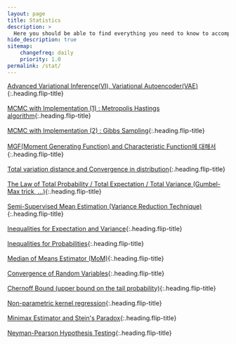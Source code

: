 ```yaml
---
layout: page
title: Statistics
description: >
  Here you should be able to find everything you need to know to accomplish the most common tasks when blogging with Hydejack.
hide_description: true
sitemap:
    changefreq: daily
    priority: 1.0
permalink: /stat/
---
```


[Advanced Variational Inference(VI), Variational Autoencoder(VAE)]{:.heading.flip-title} \
\
[MCMC with Implementation (1) : Metropolis Hastings algorithm]{:.heading.flip-title} \
\
[MCMC with Implementation (2) : Gibbs Sampling]{:.heading.flip-title} \
\
[MGF(Moment Generating Function) and Characteristic Function에 대해서]{:.heading.flip-title} \
\
[Total variation distance and Convergence in distribution]{:.heading.flip-title}\
\
[The Law of Total Probability / Total Expectation / Total Variance (Gumbel-Max trick, ...)]{:.heading.flip-title} \
\
[Semi-Supervised Mean Estimation (Variance Reduction Technique)]{:.heading.flip-title}\
\
[Inequalities for Expectation and Variance]{:.heading.flip-title}\
\
[Inequalities for Probabilities]{:.heading.flip-title}\
\
[Median of Means Estimator (MoM)]{:.heading.flip-title}\
\
[Convergence of Random Variables]{:.heading.flip-title}\
\
[Chernoff Bound (upper bound on the tail probability)]{:.heading.flip-title}\
\
[Non-parametric kernel regression]{:.heading.flip-title}\
\
[Minimax Estimator and Stein's Paradox]{:.heading.flip-title}\
\
[Neyman-Pearson Hypothesis Testing]{:.heading.flip-title}


[Advanced Variational Inference(VI), Variational Autoencoder(VAE)]: /stat/2024-03-02-vi
[MCMC with Implementation (1) : Metropolis Hastings algorithm]: /stat/2024-03-04-mcmc
[MCMC with Implementation (2) : Gibbs Sampling]: /stat/2024-03-06-gibbs
[MGF(Moment Generating Function) and Characteristic Function에 대해서]: /stat/2024-04-12-MGF
[Total variation distance and Convergence in distribution]: /stat/2024-04-14-dTV
[The Law of Total Probability / Total Expectation / Total Variance (Gumbel-Max trick, ...)]: /stat/2024-04-14-lawtotal
[Semi-Supervised Mean Estimation (Variance Reduction Technique)]: /stat/2024-04-16-SSmean
[Inequalities for Expectation and Variance]: /stat/2024-04-16-ineq1
[Inequalities for Probabilities]: /stat/2024-04-18-ineq2
[Median of Means Estimator (MoM)]: /stat/2024-04-19-MoM
[Convergence of Random Variables]: /stat/2024-04-19-converge
[Chernoff Bound (upper bound on the tail probability)]: /stat/2024-05-23-ChernoffBound
[Non-parametric kernel regression]: /stat/2024-05-26-kernel_reg
[Minimax Estimator and Stein's Paradox]: /stat/2024-06-27-minimax
[Neyman-Pearson Hypothesis Testing]: /stat/2024-07-02-NPtest